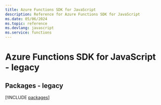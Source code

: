 ```yaml
---
title: Azure Functions SDK for JavaScript
description: Reference for Azure Functions SDK for JavaScript
ms.date: 05/06/2024
ms.topic: reference
ms.devlang: javascript
ms.service: functions
---
```

# Azure Functions SDK for JavaScript - legacy
## Packages - legacy
[!INCLUDE [packages](functions-index.md)]